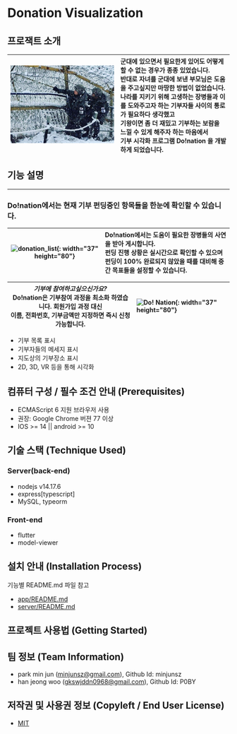 # Donation Visualization

## 프로잭트 소개

| ![main_image](https://github.com/osamhack2021/APP_Donation_Visualization_Do-nation/blob/main/app/assets/main_img.jpg) | 군대에 있으면서 필요한게 있어도 어떻게 할 수 없는 경우가 종종 있었습니다.<br> 반대로 자녀를 군대에 보낸 부모님은 도움을 주고싶지만 마땅한 방법이 없었습니다.<br> 나라를 지키기 위해 고생하는 장병들과 이를 도와주고자 하는 기부자들 사이의 통로가 필요하다 생각했고<br>기왕이면 좀 더 재밌고 기부하는 보람을 느낄 수 있게 해주자 하는 마음에서<br>기부 시각화 프로그램 **Do!nation** 을 개발하게 되었습니다. |
| --------------------------------------------------------------------------------------------------------------------- | :----------------------------------------------------------------------------------------------------------------------------------------------------------------------------------------------------------------------------------------------------------------------------------------------------------------------------------------------------------------------------------------------------------- |

## 기능 설명

---

### Do!nation에서는 현재 기부 펀딩중인 항목들을 한눈에 확인할 수 있습니다.

| ![donation_list](https://user-images.githubusercontent.com/23148907/137749920-dcd7f32a-3535-4018-8b38-c58b4102fd44.png){: width="37" height="80"} | Do!nation에서는 도움이 필요한 장병들의 사연을 받아 게시합니다.<br>펀딩 진행 상황은 실시간으로 확인할 수 있으며<br>펀딩이 100% 완료되지 않았을 때를 대비해 중간 목표들을 설정할 수 있습니다. |
| ------------------------------------------------------------------------------------------------------------------------------------------------- | :------------------------------------------------------------------------------------------------------------------------------------------------------------------------------------------ |

| _기부에 참여하고싶으신가요?_<br>Do!nation은 기부참여 과정을 최소화 하였습니다. 회원가입 과정 대신 <br>이름, 전화번호, 기부금액만 지정하면 즉시 신청 가능합니다. | ![Do! Nation](https://user-images.githubusercontent.com/23148907/137749156-bfe06fd2-8873-48f1-8360-8058ae484227.gif){: width="37" height="80"} |
| --------------------------------------------------------------------------------------------------------------------------------------------------------------- | :--------------------------------------------------------------------------------------------------------------------------------------------- |

- 기부 목록 표시
- 기부자들의 메세지 표시
- 지도상의 기부장소 표시
- 2D, 3D, VR 등을 통해 시각화

## 컴퓨터 구성 / 필수 조건 안내 (Prerequisites)

- ECMAScript 6 지원 브라우저 사용
- 권장: Google Chrome 버젼 77 이상
- IOS >= 14 || android >= 10

## 기술 스택 (Technique Used)

### Server(back-end)

- nodejs v14.17.6
- express[typescript]
- MySQL, typeorm

### Front-end

- flutter
- model-viewer

## 설치 안내 (Installation Process)

기능별 README.md 파일 참고

- [app/README.md](https://github.com/osamhack2021/APP_Donation_Visualization_Do-nation/blob/main/app/README.md)
- [server/README.md](https://github.com/osamhack2021/APP_Donation_Visualization_Do-nation/blob/main/server/README.md)

## 프로젝트 사용법 (Getting Started)

## 팀 정보 (Team Information)

- park min jun (minjunsz@gmail.com), Github Id: minjunsz
- han jeong woo (gkswjddn0968@gmail.com), Github Id: P0BY

## 저작권 및 사용권 정보 (Copyleft / End User License)

- [MIT](https://github.com/osamhack2021/APP_Donation_Visualization_Do-nation/blob/main/license.md)
